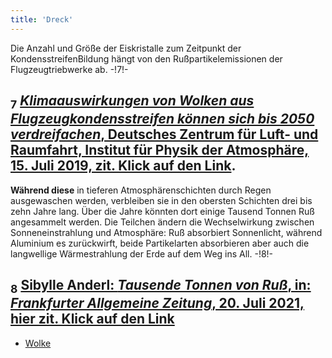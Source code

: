 ```yaml
---
title: 'Dreck'
---
```


Die Anzahl und Größe der Eiskristalle zum Zeitpunkt der KondensstreifenBildung hängt von den Rußpartikelemissionen der Flugzeugtriebwerke ab. -!7!-
## <sub class="subscript">**7**</sub> [_Klimaauswirkungen von Wolken aus Flugzeugkondensstreifen können sich bis 2050 verdreifachen_, Deutsches Zentrum für Luft- und Raumfahrt, Institut für Physik der Atmosphäre, 15. Juli 2019, zit. Klick auf den Link](https://www.dlr.de/content/de/artikel/news/2019/02/20190627klima-auswirkung-von-wolken-aus-flugzeugkondensstreifen.html).
**Während diese** in tieferen Atmosphärenschichten durch Regen ausgewaschen werden, verbleiben sie in den obersten Schichten drei bis zehn Jahre lang. Über die Jahre könnten dort einige Tausend Tonnen Ruß angesammelt werden. Die Teilchen ändern die Wechselwirkung zwischen Sonneneinstrahlung und Atmosphäre: Ruß absorbiert Sonnenlicht, während Aluminium es zurückwirft, beide Partikelarten absorbieren aber auch die langwellige Wärmestrahlung der Erde auf dem Weg ins All. -!8!-
## <sub class="subscript">**8**</sub> [Sibylle Anderl: _Tausende Tonnen von Ruß_, in: _Frankfurter Allgemeine Zeitung_, 20. Juli 2021, hier zit. Klick auf den Link](https://zeitung.faz.net/faz/deutschland-und-die-welt/2021-07-20/tausende-tonnen-von-russ/638225.html)

* [Wolke](Clouds_de)
